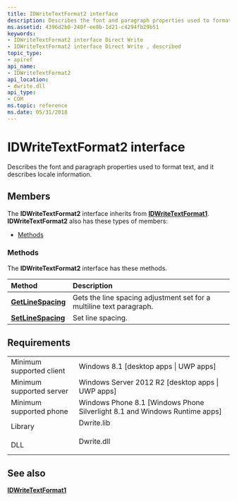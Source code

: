 ```yaml
---
title: IDWriteTextFormat2 interface
description: Describes the font and paragraph properties used to format text, and it describes locale information.
ms.assetid: 4396d2b0-240f-ee8b-1d21-c4294fb29b51
keywords:
- IDWriteTextFormat2 interface Direct Write
- IDWriteTextFormat2 interface Direct Write , described
topic_type:
- apiref
api_name:
- IDWriteTextFormat2
api_location:
- dwrite.dll
api_type:
- COM
ms.topic: reference
ms.date: 05/31/2018
---
```


# IDWriteTextFormat2 interface

Describes the font and paragraph properties used to format text, and it describes locale information.

## Members

The **IDWriteTextFormat2** interface inherits from [**IDWriteTextFormat1**](idwritetextformat1.md). **IDWriteTextFormat2** also has these types of members:

-   [Methods](#methods)

### Methods

The **IDWriteTextFormat2** interface has these methods.



| Method                                                      | Description                                                                      |
|:------------------------------------------------------------|:---------------------------------------------------------------------------------|
| [**GetLineSpacing**](https://msdn.microsoft.com/en-us/library/Mt574122(v=VS.85).aspx) | Gets the line spacing adjustment set for a multiline text paragraph. <br/> |
| [**SetLineSpacing**](idwritetextformat2-setlinespacing.md) | Set line spacing.<br/>                                                     |



 

## Requirements



|                                     |                                                                                         |
|-------------------------------------|-----------------------------------------------------------------------------------------|
| Minimum supported client<br/> | Windows 8.1 \[desktop apps \| UWP apps\]<br/>                                     |
| Minimum supported server<br/> | Windows Server 2012 R2 \[desktop apps \| UWP apps\]<br/>                          |
| Minimum supported phone<br/>  | Windows Phone 8.1 \[Windows Phone Silverlight 8.1 and Windows Runtime apps\]<br/> |
| Library<br/>                  | <dl> <dt>Dwrite.lib</dt> </dl>   |
| DLL<br/>                      | <dl> <dt>Dwrite.dll</dt> </dl>   |



## See also

<dl> <dt>

[**IDWriteTextFormat1**](idwritetextformat1.md)
</dt> </dl>

 

 





